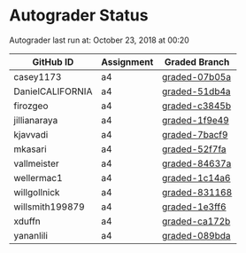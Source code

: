 # Autograder Status
Autograder last run at: October 23, 2018 at 00:20

| GitHub ID | Assignment | Graded Branch |
|-----------|------------|---------------|
| casey1173 | a4 | [graded-07b05a](https://github.com/Fall2018COMP401-001/a4-casey1173/tree/graded-07b05a) | 
| DanielCALIFORNIA | a4 | [graded-51db4a](https://github.com/Fall2018COMP401-001/a4-DanielCALIFORNIA/tree/graded-51db4a) | 
| firozgeo | a4 | [graded-c3845b](https://github.com/Fall2018COMP401-001/a4-firozgeo/tree/graded-c3845b) | 
| jillianaraya | a4 | [graded-1f9e49](https://github.com/Fall2018COMP401-001/a4-jillianaraya/tree/graded-1f9e49) | 
| kjavvadi | a4 | [graded-7bacf9](https://github.com/Fall2018COMP401-001/a4-kjavvadi/tree/graded-7bacf9) | 
| mkasari | a4 | [graded-52f7fa](https://github.com/Fall2018COMP401-001/a4-mkasari/tree/graded-52f7fa) | 
| vallmeister | a4 | [graded-84637a](https://github.com/Fall2018COMP401-001/a4-vallmeister/tree/graded-84637a) | 
| wellermac1 | a4 | [graded-1c14a6](https://github.com/Fall2018COMP401-001/a4-wellermac1/tree/graded-1c14a6) | 
| willgollnick | a4 | [graded-831168](https://github.com/Fall2018COMP401-001/a4-willgollnick/tree/graded-831168) | 
| willsmith199879 | a4 | [graded-1e3ff6](https://github.com/Fall2018COMP401-001/a4-willsmith199879/tree/graded-1e3ff6) | 
| xduffn | a4 | [graded-ca172b](https://github.com/Fall2018COMP401-001/a4-xduffn/tree/graded-ca172b) | 
| yananlili | a4 | [graded-089bda](https://github.com/Fall2018COMP401-001/a4-yananlili/tree/graded-089bda) | 

